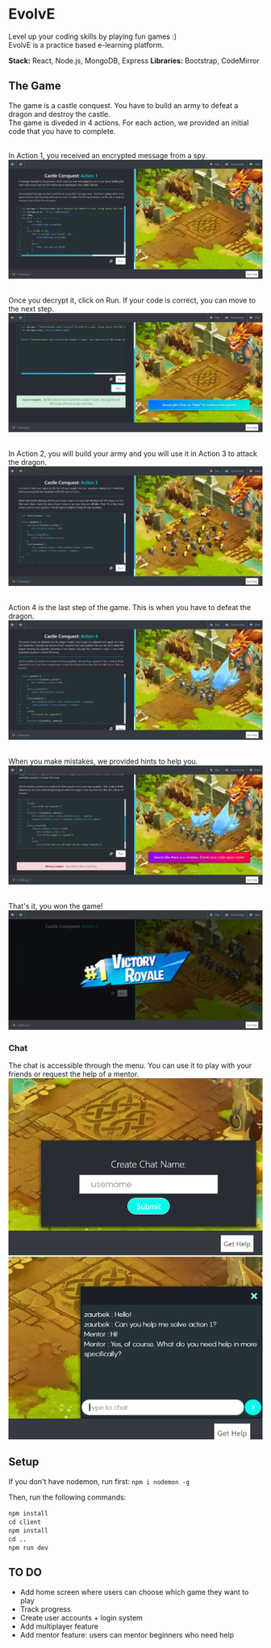 # EvolvE 
Level up your coding skills by playing fun games :) <br>
EvolvE is a practice based e-learning platform.

**Stack:** React, Node.js, MongoDB, Express
**Libraries:** Bootstrap, CodeMirror

## The Game
The game is a castle conquest. You have to build an army to defeat a dragon and destroy the castle. <br>
The game is diveded in 4 actions. For each action, we provided an initial code that you have to complete. <br><br>

In Action 1, you received an encrypted message from a spy. <br>
![Alt text](https://github.com/ztsorojev/React_Game-Teach-Code/blob/master/screenshot2.PNG) <br><br>

Once you decrypt it, click on Run. If your code is correct, you can move to the next step. <br>
![Alt text](https://github.com/ztsorojev/React_Game-Teach-Code/blob/master/screenshot3.PNG) <br><br>

In Action 2, you will build your army and you will use it in Action 3 to attack the dragon. <br>
![Alt text](https://github.com/ztsorojev/React_Game-Teach-Code/blob/master/screenshot4.PNG) <br><br>

Action 4 is the last step of the game. This is when you have to defeat the dragon. <br>
![Alt text](https://github.com/ztsorojev/React_Game-Teach-Code/blob/master/screenshot5.PNG) <br><br>

When you make mistakes, we provided hints to help you. <br>
![Alt text](https://github.com/ztsorojev/React_Game-Teach-Code/blob/master/screenshot6.PNG) <br><br>

That's it, you won the game! <br>
![Alt text](https://github.com/ztsorojev/React_Game-Teach-Code/blob/master/screenshot7.PNG)

### Chat
The chat is accessible through the menu. You can use it to play with your friends or request the help of a mentor.
![Alt text](https://github.com/ztsorojev/React_Game-Teach-Code/blob/master/chat_username.PNG)
![Alt text](https://github.com/ztsorojev/React_Game-Teach-Code/blob/master/chat.PNG)

## Setup

If you don't have nodemon, run first: `npm i nodemon -g`

Then, run the following commands:

`npm install` <br>
`cd client` <br>
`npm install` <br>
`cd ..` <br>
`npm run dev`

## TO DO

* Add home screen where users can choose which game they want to play
* Track progress
* Create user accounts + login system
* Add multiplayer feature
* Add mentor feature: users can mentor beginners who need help
